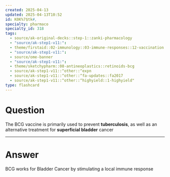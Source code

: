 ```yaml
---
created: 2025-04-13
updated: 2025-04-13T10:52
id: K0K%7$tk#,
specialty: pharmaco
specialty_id: 318
tags:
  - source/ak-original-decks::step-1::zanki-pharmacology
  - "source/ak-step1-v11:": 
  - theme/firstaid::02-immunology::03-immune-responses::12-vaccination::bcg-vaccine
  - "source/ak-step1-v11:": 
  - source/ome-banner
  - "source/ak-step1-v11:": 
  - theme/sketchypharm::08-antineoplastics::retinoids-bcg
  - source/ak-step1-v11::^other::^expn
  - source/ak-step1-v11::^other::^fa-updates::fa2017
  - source/ak-step1-v11::^other::^highyield::1-highyield"
type: flashcard
---
```


# Question
The BCG vaccine is primarily used to prevent **tuberculosis**, as well as an alternative treatment for **superficial bladder** cancer

---

# Answer
BCG works for Bladder Cancer by stimulating a local immune response